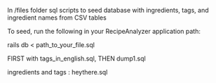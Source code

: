 In /files folder sql scripts to seed database with ingredients, tags, and ingredient names from CSV tables

To seed, run the following in your RecipeAnalyzer application path:

rails db < path_to_your_file.sql

FIRST with tags_in_english.sql, THEN dump1.sql

ingredients and tags : heythere.sql
